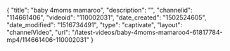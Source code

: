 {
    "title": "baby 4moms mamaroo",
    "description": "",
    "channelid": "114661406",
    "videoid": "110002031",
    "date_created": "1502524605",
    "date_modified": "1516734491",
    "type": "captivate",
    "layout": "channelVideo",
    "url": "\/latest-videos\/baby-4moms-mamaroo4-61817784-mp4\/114661406-110002031"
}